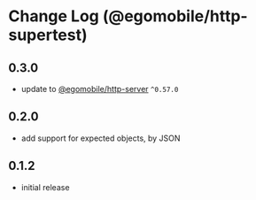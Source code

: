 # Change Log (@egomobile/http-supertest)

## 0.3.0

- update to [@egomobile/http-server](https://github.com/egomobile/node-http-server) `^0.57.0`

## 0.2.0

- add support for expected objects, by JSON

## 0.1.2

- initial release
